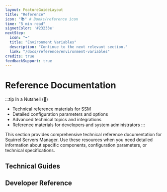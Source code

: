 ```yaml
---
layout: FeatureGuideLayout
title: "Reference"
icon: "📚" # Books/reference icon
time: "5 min read"
signetColor: '#23233e'
nextStep:
  icon: "➡️"
  title: "Environment Variables"
  description: "Continue to the next relevant section."
  link: "/docs/reference/environment-variables"
credits: true
feedbackSupport: true
---
```


# Reference Documentation

:::tip In a Nutshell (🌰)
- Technical reference materials for SSM
- Detailed configuration parameters and options
- Advanced technical topics and integrations
- Reference materials for developers and system administrators
:::

This section provides comprehensive technical reference documentation for Squirrel Servers Manager. Use these resources when you need detailed information about specific components, configuration parameters, or technical specifications.

## Technical Guides

<script setup>
const referenceCategories = [
  {
    icon: "⚙️",
    title: "Installation & Configuration",
    description: "Guides for installing and configuring SSM and agents.",
    link: "/docs/reference/installation/manual-ssm-from-source",
    subLinks: [
      { text: "Manual SSM Installation", href: "/docs/reference/installation/manual-ssm-from-source" },
      { text: "Manual Agent Installation", href: "/docs/reference/installation/manual-agent-install" }
    ]
  },
  {
    icon: "🔑",
    title: "SSH Integration",
    description: "How SSM connects to devices and containers via SSH.",
    link: "/docs/reference/ssh-configuration",
    subLinks: [
      { text: "SSH Connection Principles", href: "/docs/reference/ssh-configuration" },
      { text: "Ansible SSH Connection", href: "/docs/reference/ansible/connection-methods" },
      { text: "Docker SSH Connection", href: "/docs/reference/docker/connection" }
    ]
  },
  {
    icon: "📜",
    title: "Ansible Reference",
    description: "Reference for Ansible usage and configuration in SSM.",
    link: "/docs/reference/ansible/security",
    subLinks: [
      { text: "Ansible Principles", href: "/docs/reference/ansible/security" },
      { text: "Ansible Configuration", href: "/docs/reference/ansible/configuration" }
    ]
  },
  {
    icon: "🐳",
    title: "Docker Reference",
    description: "Docker integration and container management in SSM.",
    link: "/docs/reference/docker-configuration",
    subLinks: [
      { text: "Docker Principles", href: "/docs/reference/docker-configuration" },
      { text: "Container Labels", href: "/docs/reference/containers/labelling" }
    ]
  }
];
</script>

<FeatureGrid>
  <SubLinkFeatureCard
    v-for="cat in referenceCategories"
    :key="cat.title"
    :icon="cat.icon"
    :title="cat.title"
    :description="cat.description"
    :link="cat.link"
    :subLinks="cat.subLinks"
  />
</FeatureGrid>


## Developer Reference

<FeatureGrid>
  <FeatureCard
    icon="🔌"
    title="Plugins API"
    description="Learn how to develop plugins for extending SSM functionality."
    link="/docs/developer/plugins"
  />
  <FeatureCard
    icon="📄"
    title="Documentation Standards"
    description="Guidelines for contributing to SSM documentation."
    link="/docs/developer/documentation-template"
  />
</FeatureGrid>

